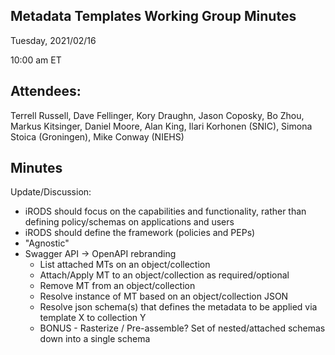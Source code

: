 ## Metadata Templates Working Group Minutes

Tuesday, 2021/02/16

10:00 am ET

## Attendees:

Terrell Russell, Dave Fellinger, Kory Draughn, Jason Coposky, Bo Zhou, Markus Kitsinger, Daniel Moore, Alan King, Ilari Korhonen (SNIC), Simona Stoica (Groningen), Mike Conway (NIEHS)

## Minutes

Update/Discussion:

  - iRODS should focus on the capabilities and functionality, rather than defining policy/schemas on applications and users
  - iRODS should define the framework (policies and PEPs)
  - "Agnostic"
  - Swagger API -> OpenAPI rebranding
    - List attached MTs on an object/collection
    - Attach/Apply MT to an object/collection as required/optional
    - Remove MT from an object/collection
    - Resolve instance of MT based on an object/collection JSON
    - Resolve json schema(s) that defines the metadata to be applied via template X to collection Y
    - BONUS - Rasterize / Pre-assemble? Set of nested/attached schemas down into a single schema

